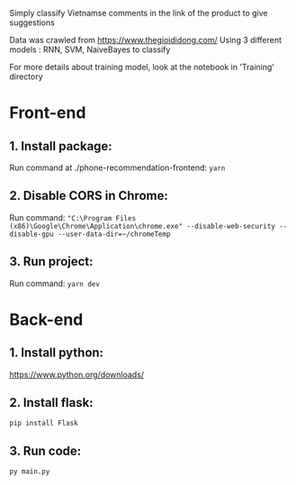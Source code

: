 Simply classify Vietnamse comments in the link of the product to give suggestions

Data was crawled from https://www.thegioididong.com/
Using 3 different models : RNN, SVM, NaiveBayes to classify

For more details about training model, look at the notebook in 'Training' directory

# Front-end
## 1. Install package:
Run command at ./phone-recommendation-frontend: `yarn`

## 2. Disable CORS in Chrome:
Run command: `"C:\Program Files (x86)\Google\Chrome\Application\chrome.exe" --disable-web-security --disable-gpu --user-data-dir=~/chromeTemp`

## 3. Run project:
Run command: `yarn dev`

# Back-end
## 1. Install python:
https://www.python.org/downloads/

## 2. Install flask:
`pip install Flask`

## 3. Run code:
`py main.py`
